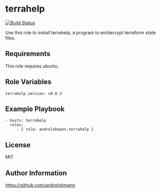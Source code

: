 terrahelp
=========

[![Build Status](https://travis-ci.org/andrelohmann/ansible-role-terrahelp.svg?branch=master)](https://travis-ci.org/andrelohmann/ansible-role-terrahelp)

Use this role to install terrahelp, a program to en/decrypt terraform state files.

Requirements
------------

This role requires ubuntu.

Role Variables
--------------

    terrahelp_version: v0.6.3

Example Playbook
----------------

    - hosts: terrahelp
      roles:
         - { role: andrelohmann.terrahelp }

License
-------

MIT

Author Information
------------------

https://github.com/andrelohmann
